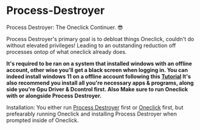 # Process-Destroyer
Process Destroyer: The Oneclick Continuer. 😎 

Process Destroyer's primary goal is to debloat things Oneclick, couldn't do without elevated privileges!
Leading to an outstanding reduction off processes ontop of what oneclick already does.

**It's required to be ran on a system that installed windows with an offline account, other wise you'll get a black screen when logging in.
You can indeed install windows 11 on a offline account following this [Tutorial](https://youtu.be/EV-cpglQgT8?si=6V9E8mnqMButA5b8&t=63)
It's also recommend you install all you're necessary apps & programs, along side you're Gpu Driver & Dcontrol first.
Also Make sure to run Oneclick with or alongside Process Destroyer.**

Installation: You either run [Process Destroyer]() first or [Oneclick]() first, but prefearably running Oneclick and installing Process Destroyer when prompted inside of Oneclick.
